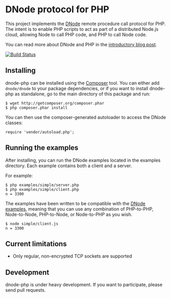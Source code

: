 DNode protocol for PHP
======================

This project implements the [DNode](http://substack.net/dnode) remote procedure call protocol for PHP. The intent is to enable PHP scripts to act as part of a distributed Node.js cloud, allowing Node to call PHP code, and PHP to call Node code.

You can read more about DNode and PHP in the [introductory blog post](http://bergie.iki.fi/blog/dnode-make_php_and_node-js_talk_to_each_other/).

[![Build Status](https://secure.travis-ci.org/bergie/dnode-php.png?branch=master)](http://travis-ci.org/bergie/dnode-php)

## Installing

dnode-php can be installed using the [Composer](http://packagist.org/) tool. You can either add `dnode/dnode` to your package dependencies, or if you want to install dnode-php as standalone, go to the main directory of this package and run:

    $ wget http://getcomposer.org/composer.phar
    $ php composer.phar install

You can then use the composer-generated autoloader to access the DNode classes:

    require 'vendor/autoload.php';

## Running the examples

After installing, you can run the DNode examples located in the examples directory. Each example contains both a client and a server.

For example:

    $ php examples/simple/server.php
    $ php examples/simple/client.php
    n = 3300

The examples have been written to be compatible with the [DNode examples](https://github.com/substack/dnode/tree/master/example), meaning that you can use any combination of PHP-to-PHP, Node-to-Node, PHP-to-Node, or Node-to-PHP as you wish.

    $ node simple/client.js
    n = 3300

## Current limitations

* Only regular, non-encrypted TCP sockets are supported

## Development

dnode-php is under heavy development. If you want to participate, please send pull requests.
